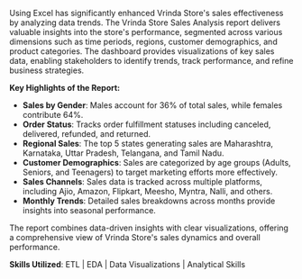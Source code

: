 Using Excel has significantly enhanced Vrinda Store's sales effectiveness by analyzing data trends. The Vrinda Store Sales Analysis report delivers valuable insights into the store's performance, segmented across various dimensions such as time periods, regions, customer demographics, and product categories. The dashboard provides visualizations of key sales data, enabling stakeholders to identify trends, track performance, and refine business strategies.

**Key Highlights of the Report:**

- **Sales by Gender**: Males account for 36% of total sales, while females contribute 64%.
- **Order Status**: Tracks order fulfillment statuses including canceled, delivered, refunded, and returned.
- **Regional Sales**: The top 5 states generating sales are Maharashtra, Karnataka, Uttar Pradesh, Telangana, and Tamil Nadu.
- **Customer Demographics**: Sales are categorized by age groups (Adults, Seniors, and Teenagers) to target marketing efforts more effectively.
- **Sales Channels**: Sales data is tracked across multiple platforms, including Ajio, Amazon, Flipkart, Meesho, Myntra, Nalli, and others.
- **Monthly Trends**: Detailed sales breakdowns across months provide insights into seasonal performance.

The report combines data-driven insights with clear visualizations, offering a comprehensive view of Vrinda Store's sales dynamics and overall performance.

**Skills Utilized**: ETL | EDA | Data Visualizations | Analytical Skills
